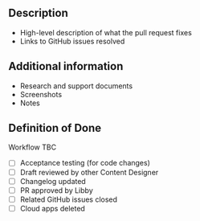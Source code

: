 <!--

Use the GitHub title line for your pull request, then delete these lines.

-->

## Description

* High-level description of what the pull request fixes
* Links to GitHub issues resolved

## Additional information

* Research and support documents
* Screenshots
* Notes

## Definition of Done

Workflow TBC

- [ ] Acceptance testing (for code changes)
- [ ] Draft reviewed by other Content Designer
- [ ] Changelog updated
- [ ] PR approved by Libby
- [ ] Related GitHub issues closed
- [ ] Cloud apps deleted
